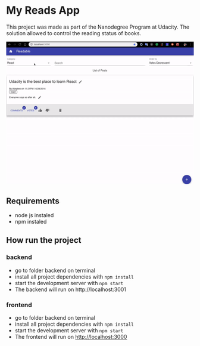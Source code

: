 # My Reads App

This project was made as part of the Nanodegree Program at Udacity. The solution allowed to control the reading status of books.

![](https://raw.githubusercontent.com/cristianodiniz/reactnd-project-readable/master/imgs/semple_1.gif)


## Requirements
- node js instaled
- npm instaled

## How run the project
### backend 
* go to folder backend on terminal
* install all project dependencies with `npm install`
* start the development server with `npm start`
* The backend will run on http://localhost:3001

### frontend 
* go to folder backend on terminal
* install all project dependencies with `npm install`
* start the development server with `npm start`
* The frontend will run on [http://localhost:3000](http://localhost:3000)
